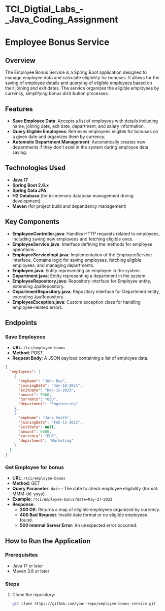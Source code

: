 # TCI_Digtial_Labs_-_Java_Coding_Assignment

# Employee Bonus Service

## Overview

The Employee Bonus Service is a Spring Boot application designed to manage employee data and calculate eligibility for bonuses. It allows for the saving of employee details and querying of eligible employees based on their joining and exit dates. The service organizes the eligible employees by currency, simplifying bonus distribution processes.

## Features

- **Save Employee Data**: Accepts a list of employees with details including name, joining date, exit date, department, and salary information.
- **Query Eligible Employees**: Retrieves employees eligible for bonuses on a given date and organizes them by currency.
- **Automatic Department Management**: Automatically creates new departments if they don't exist in the system during employee data saving.

## Technologies Used

- **Java 17**
- **Spring Boot 2.6.x**
- **Spring Data JPA**
- **H2 Database** (for in-memory database management during development)
- **Maven** (for project build and dependency management)


## Key Components

- **EmployeeController.java**: Handles HTTP requests related to employees, including saving new employees and fetching eligible ones.
- **EmployeeService.java**: Interface defining the methods for employee operations.
- **EmployeeServiceImpl.java**: Implementation of the EmployeeService interface. Contains logic for saving employees, fetching eligible employees, and managing departments.
- **Employee.java**: Entity representing an employee in the system.
- **Department.java**: Entity representing a department in the system.
- **EmployeeRepository.java**: Repository interface for Employee entity, extending JpaRepository.
- **DepartmentRepository.java**: Repository interface for Department entity, extending JpaRepository.
- **EmployeeException.java**: Custom exception class for handling employee-related errors.

## Endpoints

### Save Employees

- **URL**: `/tci/employee-bonus`
- **Method**: POST
- **Request Body**: A JSON payload containing a list of employee data.

```json
{
  "employees": [
    {
      "empName": "John Doe",
      "joiningDate": "Jan-10-2021",
      "exitDate": "Dec-15-2023",
      "amount": 5000,
      "currency": "USD",
      "department": "Engineering"
    },
    {
      "empName": "Jane Smith",
      "joiningDate": "Feb-15-2022",
      "exitDate": null,
      "amount": 6000,
      "currency": "EUR",
      "department": "Marketing"
    }
  ]
}
```

### Get Employee for bonus

- **URL**: `/tci/employee-bonus`
- **Method**: GET
- **Query Parameter**: `date` - The date to check employee eligibility (format: MMM-dd-yyyy).
- **Example**: `/tci/employee-bonus?date=May-27-2022`
- **Response**:
  - **200 OK**: Returns a map of eligible employees organized by currency.
  - **400 Bad Request**: Invalid date format or no eligible employees found.
  - **500 Internal Server Error**: An unexpected error occurred.

## How to Run the Application

### Prerequisites

- Java 17 or later
- Maven 3.8 or later

### Steps

1. Clone the repository:

   ```bash
   git clone https://github.com/your-repo/employee-bonus-service.git
   ```
